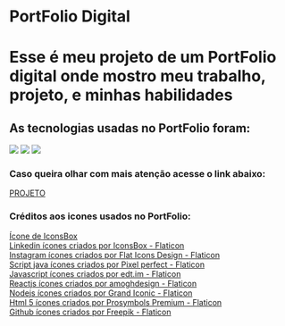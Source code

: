 # PortFolio Digital
<h1>Esse é meu projeto de um PortFolio digital onde mostro meu trabalho, projeto, e minhas habilidades</h1>
<h2>As tecnologias usadas no PortFolio foram:</h2>
<img src=https://img.shields.io/badge/HTML5-E34F26?style=for-the-badge&logo=html5&logoColor=white>
<img src=https://img.shields.io/badge/CSS3-1572B6?style=for-the-badge&logo=css3&logoColor=white>
<img src=https://img.shields.io/badge/JavaScript-F7DF1E?style=for-the-badge&logo=javascript&logoColor=black>
<h3>Caso queira olhar com mais atenção acesse o link abaixo:</h3>
<a href="https://pietrominto.github.io/PortFolio-Digital/">PROJETO</a>
<h3>Créditos aos icones usados no PortFolio:</h3>
<a href="https://br.freepik.com/search">Ícone de IconsBox</a>
<br/>
<a href="https://www.flaticon.com/br/icones-gratis/linkedin" title="linkedin ícones">Linkedin ícones criados por IconsBox - Flaticon</a>
<br/>
<a href="https://www.flaticon.com/br/icones-gratis/instagram" title="instagram ícones">Instagram ícones criados por Flat Icons Design - Flaticon</a>
<br/>
<a href="https://www.flaticon.com/br/icones-gratis/script-java" title="script java ícones">Script java ícones criados por Pixel perfect - Flaticon</a>
<br/>
<a href="https://www.flaticon.com/br/icones-gratis/javascript" title="javascript ícones">Javascript ícones criados por edt.im - Flaticon</a>
<br/>
<a href="https://www.flaticon.com/br/icones-gratis/reactjs" title="reactjs ícones">Reactjs ícones criados por amoghdesign - Flaticon</a>
<br/>
<a href="https://www.flaticon.com/br/icones-gratis/nodejs" title="nodejs ícones">Nodejs ícones criados por Grand Iconic - Flaticon</a>
<br/>
<a href="https://www.flaticon.com/br/icones-gratis/html-5" title="html 5 ícones">Html 5 ícones criados por Prosymbols Premium - Flaticon</a>
<br/>
<a href="https://www.flaticon.com/br/icones-gratis/github" title="github ícones">Github ícones criados por Freepik - Flaticon</a>

